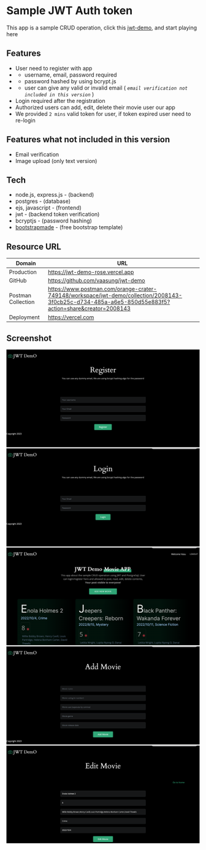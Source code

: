 # Sample JWT Auth token
This app is a sample CRUD operation, click this [jwt-demo], and start playing here


## Features
- User need to register with app
- - username, email, password required
- - password hashed by using bcrypt.js
- - user can give any valid or invalid email ( _`email verification not included in this version`_ )
- Login required after the registration
- Authorized users can add, edit, delete their movie user our app
- We provided `2 mins` valid token for user, if token expired user need to re-login
 

## Features what not included in this version
- Email verification
- Image upload (only text version)


## Tech
- node.js, express.js - (backend)
- postgres - (database)
- ejs, javascript - (frontend)
- jwt - (backend token verification)
- bcryptjs - (password hashing)
- [bootstrapmade] - (free bootstrap template)
## Resource URL


| Domain | URL |
| ------ | ------ |
| Production | https://jwt-demo-rose.vercel.app |
| GitHub | https://github.com/vaasung/jwt-demo |
| Postman Collection | https://www.postman.com/orange-crater-749148/workspace/jwt-demo/collection/2008143-3f0cb25c-d734-485a-a6e5-850d55e883f5?action=share&creator=2008143 |
| Deployment | https://vercel.com |

## Screenshot
![Register](https://raw.githubusercontent.com/vaasung/jwt-demo/main/screenshot/01Register.png)
![Login](https://raw.githubusercontent.com/vaasung/jwt-demo/main/screenshot/02Login.png)
![Home](https://raw.githubusercontent.com/vaasung/jwt-demo/main/screenshot/03Home.png)
![Add Movie](https://raw.githubusercontent.com/vaasung/jwt-demo/main/screenshot/05Add%20Movie.png)
![Edit Movie](https://raw.githubusercontent.com/vaasung/jwt-demo/main/screenshot/04Edit%20Movie.png)


[bootstrapmade]: <https://bootstrapmade.com>
[jwt-demo]: <https://jwt-demo-rose.vercel.app>